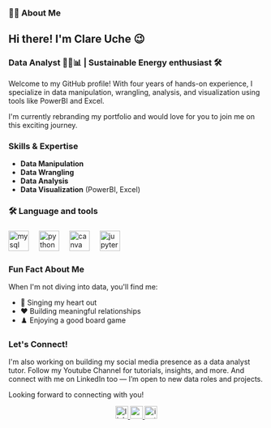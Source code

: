 ###

<h3 align="left">👩‍💻  About Me</h3>

## Hi there! I'm Clare Uche 😉

### Data Analyst 👩‍💻📊 | Sustainable Energy enthusiast  🛠️

Welcome to my GitHub profile! With four years of hands-on experience, I specialize in data manipulation, wrangling, analysis, and visualization using tools like PowerBI and Excel.

I'm currently rebranding my portfolio and would love for you to join me on this exciting journey.

### Skills & Expertise
- **Data Manipulation**
- **Data Wrangling**
- **Data Analysis**
- **Data Visualization** (PowerBI, Excel)

###

<h3 align="left">🛠 Language and tools</h3>

###

<div align="left">
  <img src="https://cdn.jsdelivr.net/gh/devicons/devicon/icons/mysql/mysql-original.svg" height="40" alt="mysql logo"  />
  <img width="12" />
  <img src="https://cdn.jsdelivr.net/gh/devicons/devicon/icons/python/python-original.svg" height="40" alt="python logo"  />
  <img width="12" />
  <img src="https://cdn.simpleicons.org/canva/00C4CC" height="40" alt="canva logo"  />
  <img width="12" />
  <img src="https://cdn.simpleicons.org/jupyter/F37626" height="40" alt="jupyter logo"  />
</div>


### Fun Fact About Me
When I'm not diving into data, you'll find me:
- 🎤 Singing my heart out
- ❤️ Building meaningful relationships
- ♟️ Enjoying a good board game

### Let's Connect!
I'm also working on building my social media presence as a data analyst tutor. Follow my Youtube Channel for tutorials, insights, and more. And connect with me on LinkedIn too — I’m open to new data roles and projects.

Looking forward to connecting with you!

<div align="center">
  <a href="www.linkedin.com/in/clare-uche" target="_blank">
    <img src="https://img.shields.io/static/v1?message=LinkedIn&logo=linkedin&label=&color=0077B5&logoColor=white&labelColor=&style=for-the-badge" height="25" alt="linkedin logo"  />
  </a>
  <a href="https://youtube.com/@clareuche?si=1G1HG0m2eTKNu1Bv" target="_blank">
    <img src="https://img.shields.io/static/v1?message=Youtube&logo=youtube&label=&color=FF0000&logoColor=white&labelColor=&style=for-the-badge" height="25" alt="youtube logo"  />
  </a>
  <a href="https://www.instagram.com/thedataguru_?igsh=YnhmN2czYzg1eDly&utm_source=qr" target="_blank">
    <img src="https://img.shields.io/static/v1?message=Instagram&logo=instagram&label=&color=E4405F&logoColor=white&labelColor=&style=for-the-badge" height="25" alt="instagram logo"  />
  </a>
</div>





